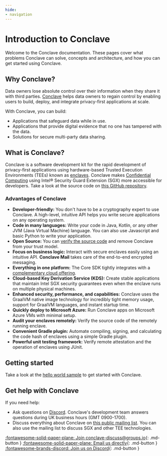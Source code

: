 ```yaml
---
hide:
- navigation
---
```


# Introduction to Conclave

Welcome to the Conclave documentation. These pages cover what problems Conclave can solve, concepts and architecture, and how you can get started using Conclave.

## Why Conclave?

Data owners lose absolute control over their information when they share it with third parties.
[Conclave](https://www.conclave.net/) helps data owners to regain control by enabling users to build, deploy, and integrate privacy-first applications at scale.

With Conclave, you can build:

- Applications that safeguard data while in use.
- Applications that provide digital evidence that no one has tampered with the data.
- Solutions for secure multi-party data sharing.

## What is Conclave?

Conclave is a software development kit for the rapid development of privacy-first applications using hardware-based Trusted Execution Environments (TEEs) known as [enclaves](enclaves.md).
Conclave makes [Confidential Computing](enclaves.md) using Intel® Security Guard Extension (SGX) more accessible for 
developers. Take a look at the source code on [this GitHub repository](https://github.com/R3Conclave/conclave-core-sdk).

### Advantages of Conclave

- **Developer-friendly:** You don't have to be a cryptography expert to use Conclave. A high-level, intuitive API helps you write secure applications on any operating system.
- **Code in many languages:** Write your code in Java, Kotlin, or any other JVM (Java Virtual Machine) language. You can also use Javascript and basic Python to write your application.
- **Open Source:** You can [verify the source code](https://github.com/R3Conclave/conclave-core-sdk) and remove Conclave from your trust model.
- **Focus on business logic:** Interact with secure enclaves easily using an intuitive API. **Conclave Mail** takes care of the end-to-end encrypted messaging.
- **Everything in one platform:** The Core SDK tightly integrates with a
  [complementary cloud offering](https://www.conclave.net/conclave-cloud/).
- **Cloud-based Key Derivation Service (KDS):** Create stable applications that maintain Intel SGX security guarantees even when the enclave runs on multiple physical machines.
- **Enhanced security, performance, and capabilities:** Conclave uses the GraalVM native image technology for incredibly tight memory usage, support for GraalVM languages, and instant startup time.
- **Quickly deploy to Microsoft Azure:** Run Conclave apps on Microsoft Azure VMs with minimal setup.
- **Audit your enclaves remotely:** Verify the source code of the remotely running enclave.
- **Convenient Gradle plugin:** Automate compiling, signing, and calculating the code hash of enclaves using a simple Gradle plugin.
- **Powerful unit testing framework:** Verify remote attestation and the operation of enclaves using JUnit.

## Getting started

Take a look at the [hello world sample](running-hello-world.md) to get started with Conclave.

## Get help with Conclave

If you need help:

- Ask questions on [Discord](https://discord.gg/zpHKkMZ8Sw). Conclave's development team answers questions during UK business hours (GMT 0900-1700).
- Discuss everything about Conclave on [this public mailing list](https://groups.io/g/conclave-discuss). You can also use the mailing list to discuss SGX and other TEE technologies.


[:fontawesome-solid-paper-plane: Join conclave-discuss@groups.io](https://groups.io/g/conclave-discuss){: .md-button }
[:fontawesome-solid-paper-plane: Email us directly](mailto:conclave@r3.com){: .md-button }
[:fontawesome-brands-discord: Join us on Discord](https://discord.gg/zpHKkMZ8Sw){: .md-button }
